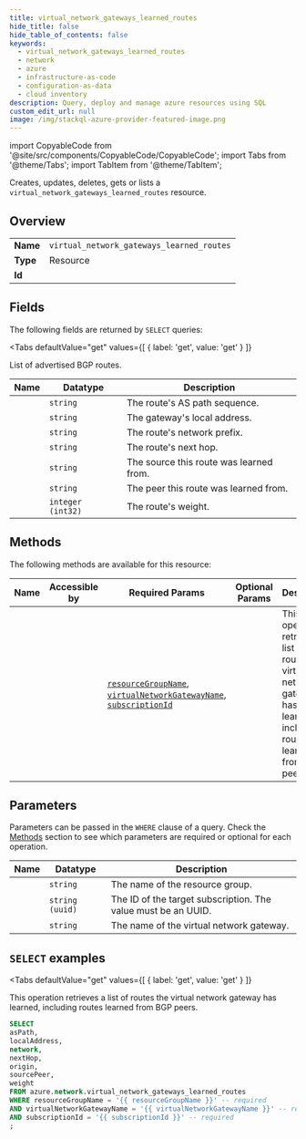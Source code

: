 ```yaml
--- 
title: virtual_network_gateways_learned_routes
hide_title: false
hide_table_of_contents: false
keywords:
  - virtual_network_gateways_learned_routes
  - network
  - azure
  - infrastructure-as-code
  - configuration-as-data
  - cloud inventory
description: Query, deploy and manage azure resources using SQL
custom_edit_url: null
image: /img/stackql-azure-provider-featured-image.png
---
```


import CopyableCode from '@site/src/components/CopyableCode/CopyableCode';
import Tabs from '@theme/Tabs';
import TabItem from '@theme/TabItem';

Creates, updates, deletes, gets or lists a <code>virtual_network_gateways_learned_routes</code> resource.

## Overview
<table><tbody>
<tr><td><b>Name</b></td><td><code>virtual_network_gateways_learned_routes</code></td></tr>
<tr><td><b>Type</b></td><td>Resource</td></tr>
<tr><td><b>Id</b></td><td><CopyableCode code="azure.network.virtual_network_gateways_learned_routes" /></td></tr>
</tbody></table>

## Fields

The following fields are returned by `SELECT` queries:

<Tabs
    defaultValue="get"
    values={[
        { label: 'get', value: 'get' }
    ]}
>
<TabItem value="get">

List of advertised BGP routes.

<table>
<thead>
    <tr>
    <th>Name</th>
    <th>Datatype</th>
    <th>Description</th>
    </tr>
</thead>
<tbody>
<tr>
    <td><CopyableCode code="asPath" /></td>
    <td><code>string</code></td>
    <td>The route's AS path sequence.</td>
</tr>
<tr>
    <td><CopyableCode code="localAddress" /></td>
    <td><code>string</code></td>
    <td>The gateway's local address.</td>
</tr>
<tr>
    <td><CopyableCode code="network" /></td>
    <td><code>string</code></td>
    <td>The route's network prefix.</td>
</tr>
<tr>
    <td><CopyableCode code="nextHop" /></td>
    <td><code>string</code></td>
    <td>The route's next hop.</td>
</tr>
<tr>
    <td><CopyableCode code="origin" /></td>
    <td><code>string</code></td>
    <td>The source this route was learned from.</td>
</tr>
<tr>
    <td><CopyableCode code="sourcePeer" /></td>
    <td><code>string</code></td>
    <td>The peer this route was learned from.</td>
</tr>
<tr>
    <td><CopyableCode code="weight" /></td>
    <td><code>integer (int32)</code></td>
    <td>The route's weight.</td>
</tr>
</tbody>
</table>
</TabItem>
</Tabs>

## Methods

The following methods are available for this resource:

<table>
<thead>
    <tr>
    <th>Name</th>
    <th>Accessible by</th>
    <th>Required Params</th>
    <th>Optional Params</th>
    <th>Description</th>
    </tr>
</thead>
<tbody>
<tr>
    <td><a href="#get"><CopyableCode code="get" /></a></td>
    <td><CopyableCode code="select" /></td>
    <td><a href="#parameter-resourceGroupName"><code>resourceGroupName</code></a>, <a href="#parameter-virtualNetworkGatewayName"><code>virtualNetworkGatewayName</code></a>, <a href="#parameter-subscriptionId"><code>subscriptionId</code></a></td>
    <td></td>
    <td>This operation retrieves a list of routes the virtual network gateway has learned, including routes learned from BGP peers.</td>
</tr>
</tbody>
</table>

## Parameters

Parameters can be passed in the `WHERE` clause of a query. Check the [Methods](#methods) section to see which parameters are required or optional for each operation.

<table>
<thead>
    <tr>
    <th>Name</th>
    <th>Datatype</th>
    <th>Description</th>
    </tr>
</thead>
<tbody>
<tr id="parameter-resourceGroupName">
    <td><CopyableCode code="resourceGroupName" /></td>
    <td><code>string</code></td>
    <td>The name of the resource group.</td>
</tr>
<tr id="parameter-subscriptionId">
    <td><CopyableCode code="subscriptionId" /></td>
    <td><code>string (uuid)</code></td>
    <td>The ID of the target subscription. The value must be an UUID.</td>
</tr>
<tr id="parameter-virtualNetworkGatewayName">
    <td><CopyableCode code="virtualNetworkGatewayName" /></td>
    <td><code>string</code></td>
    <td>The name of the virtual network gateway.</td>
</tr>
</tbody>
</table>

## `SELECT` examples

<Tabs
    defaultValue="get"
    values={[
        { label: 'get', value: 'get' }
    ]}
>
<TabItem value="get">

This operation retrieves a list of routes the virtual network gateway has learned, including routes learned from BGP peers.

```sql
SELECT
asPath,
localAddress,
network,
nextHop,
origin,
sourcePeer,
weight
FROM azure.network.virtual_network_gateways_learned_routes
WHERE resourceGroupName = '{{ resourceGroupName }}' -- required
AND virtualNetworkGatewayName = '{{ virtualNetworkGatewayName }}' -- required
AND subscriptionId = '{{ subscriptionId }}' -- required
;
```
</TabItem>
</Tabs>
